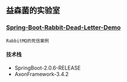 ## 益森菌的实验室

### [Spring-Boot-Rabbit-Dead-Letter-Demo](./tree/spring-boot-rabbit-dead-letter-demo)
    
    RabbitMQ的死信案例
    
#### 技术栈
* SpringBoot-2.0.6-RELEASE
* AxonFramework-3.4.2